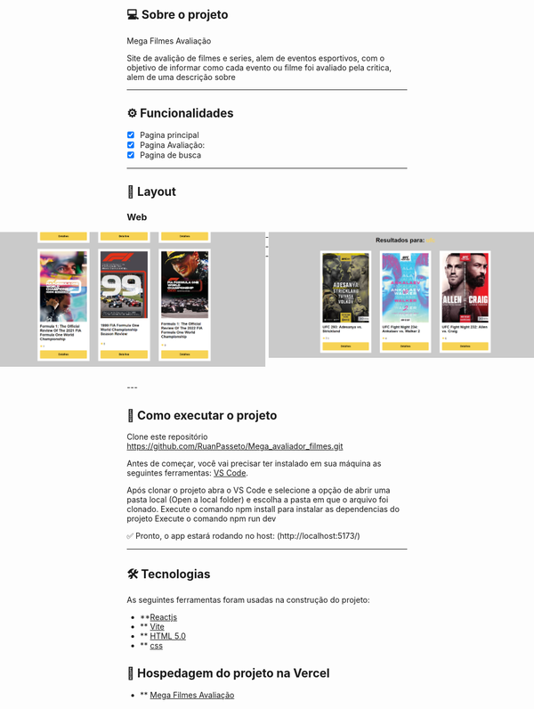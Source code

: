 ## 💻 Sobre o projeto

Mega Filmes Avaliação

Site de avalição de filmes e series, alem de eventos esportivos, com o objetivo de informar como cada evento ou filme foi avaliado pela critica, alem de uma descrição sobre

---

## ⚙️ Funcionalidades

- [x] Pagina principal
- [x] Pagina Avaliação:
- [x] Pagina de busca
---

## 🎨 Layout

### Web

<p align="center" style="display: flex; align-items: flex-start; justify-content: center;">
  <img alt="home" title="#home" src="./src/img/melhores.png">
  ---
  <img alt="home-fill" title="#uhome-fill" src="./src/img/F1.png">
  ---
  <img alt="home-created" title="#home-created" src="./src/img/ufc.png">
  ---
  <img alt="home-created" title="#home-created" src="./src/img/lord.png">
</p>
---

## 🚀 Como executar o projeto

Clone este repositório
https://github.com/RuanPasseto/Mega_avaliador_filmes.git

Antes de começar, você vai precisar ter instalado em sua máquina as seguintes ferramentas:
[VS Code](https://code.visualstudio.com/). 

Após clonar o projeto abra o VS Code e selecione a opção de abrir uma pasta local (Open a local folder) e escolha a pasta em que o arquivo foi clonado.
Execute o comando npm install para instalar as dependencias do projeto
Execute o comando npm run dev


<p>✅ Pronto, o app estará rodando no host: (http://localhost:5173/)</p>

---

## 🛠 Tecnologias

As seguintes ferramentas foram usadas na construção do projeto:

- **[Reactjs](https://react.dev/)
- ** [Vite](https://vitejs.dev/)
- ** [HTML 5.0](https://developer.mozilla.org/pt-BR/docs/Web/HTML)
- ** [css](https://developer.mozilla.org/pt-BR/docs/Web/CSS)

## 🚀 Hospedagem do projeto na Vercel

- ** [Mega Filmes Avaliação](https://mega-avaliador-filmes.vercel.app/)

